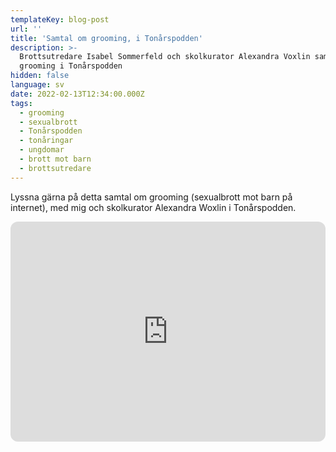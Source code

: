 ```yaml
---
templateKey: blog-post
url: ''
title: 'Samtal om grooming, i Tonårspodden'
description: >-
  Brottsutredare Isabel Sommerfeld och skolkurator Alexandra Voxlin samtalar om
  grooming i Tonårspodden
hidden: false
language: sv
date: 2022-02-13T12:34:00.000Z
tags:
  - grooming
  - sexualbrott
  - Tonårspodden
  - tonåringar
  - ungdomar
  - brott mot barn
  - brottsutredare
---
```

Lyssna gärna på detta samtal om grooming (sexualbrott mot barn på internet), med mig och skolkurator Alexandra Woxlin i Tonårspodden.

<iframe style="border-radius:12px" src="https://open.spotify.com/embed/episode/6F3LNjNJxL5RjddGxDYkzB?utm_source=generator&theme=0" width="100%" height="352" frameBorder="0" allowfullscreen="" allow="autoplay; clipboard-write; encrypted-media; fullscreen; picture-in-picture" loading="lazy"></iframe>
